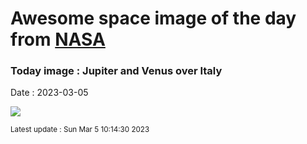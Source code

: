 
# Awesome space image of the day from [NASA](https://api.nasa.gov/)

### Today image : Jupiter and Venus over Italy
Date : 2023-03-05

![](https://apod.nasa.gov/apod/image/2303/VenusJupiterSky_Tumino_1080.jpg)

<small>Latest update : Sun Mar  5 10:14:30 2023</small>
        